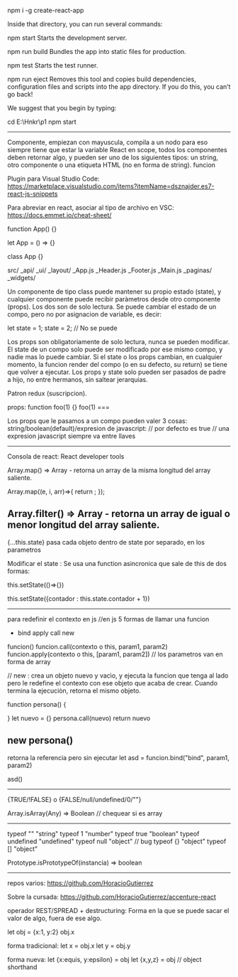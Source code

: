 npm i -g create-react-app

Inside that directory, you can run several commands:

npm start
Starts the development server.

npm run build
Bundles the app into static files for production.

npm test
Starts the test runner.

npm run eject
Removes this tool and copies build dependencies, configuration files
and scripts into the app directory. If you do this, you can’t go back!

We suggest that you begin by typing:

cd E:\Hnkr\p1
npm start

---

Componente, empiezan con mayuscula, compila a un nodo para eso siempre tiene que estar la variable React en scope,
todos los componentes deben retornar algo, y pueden ser uno de los siguientes tipos: un string, otro componente o una etiqueta HTML (no en forma de string). funcion

Plugin para Visual Studio Code:
https://marketplace.visualstudio.com/items?itemName=dsznajder.es7-react-js-snippets

Para abreviar en react, asociar al tipo de archivo en VSC:
https://docs.emmet.io/cheat-sheet/

function App() {}

let App = () => {}

class App {}

src/
\_api/
\_ui/
\_layout/
\_App.js
\_Header.js
\_Footer.js
\_Main.js
\_paginas/
\_widgets/

Un componente de tipo class puede mantener su propio estado (state),
y cualquier componente puede recibir paràmetros desde otro componente (props). Los dos son de solo lectura. Se puede cambiar el estado de un compo, pero no por asignacion de variable, es decir:

let state = 1;
state = 2; // No se puede

Los props son obligatoriamente de solo lectura, nunca se pueden modificar.
El state de un compo solo puede ser modificado por ese mismo compo, y nadie mas lo puede cambiar.
Si el state o los props cambian, en cualquier momento, la funcion render del compo (o en su defecto, su return) se tiene que volver a ejecutar. Los props y state solo pueden ser pasados de padre a hijo, no entre hermanos, sin saltear jerarquias.

Patron redux (suscripcion).

props:
function foo(1) {}
foo(1) === <foo a=1 />

Los props que le pasamos a un compo pueden valer 3 cosas: string/boolean(default)/expresion de javascript:
<foo a /> // por defecto es true
<foo a="hola mundo" />
<foo a={1} /> // una expresion javascript siempre va entre llaves

---

Consola de react:
React developer tools

Array.map() => Array - retorna un array de la misma longitud del array saliente.

Array.map((e, i, arr)=>{
return ;
});

## Array.filter() => Array - retorna un array de igual o menor longitud del array saliente.

{...this.state} pasa cada objeto dentro de state por separado, en los parametros

Modificar el state : Se usa una function asincronica que sale de this
de dos formas:

this.setState(()=>{})

this.setState({contador : this.state.contador + 1})

------------------------------------------------

para redefinir el contexto en js
//en js 5 formas de llamar una funcion
 * bind apply call new

funcion()
funcion.call(contexto o this, param1, param2)
funcion.apply(contexto o this, [param1, param2]) // los parametros van en forma de array

// new : crea un objeto nuevo y vacìo, y ejecuta la funcion que tenga al lado pero le redefine el contexto con ese objeto que acaba de crear. Cuando termina la ejecuciòn, retorna el mismo objeto.

function persona() {
	
}
let nuevo = {}
persona.call(nuevo)
return nuevo

new persona()
------------------------------
retorna la referencia pero sin ejecutar
let asd = funcion.bind("bind", param1, param2)

asd()


--------------------------------

 {TRUE/!FALSE} o {FALSE/null/undefined/0/""}

 Array.isArray(Any) => Boolean // chequear si es array

 ------------------

 typeof ""		"string"
 typeof 1	"number"
 typeof true	"boolean"
 typeof undefined	"undefined"
 typeof null	"object" // bug
 typeof {}	"object"
 typeof []	"object"
 
 Prototype.isPrototypeOf(instancia) => boolean

------------------------------------------------
repos varios:
https://github.com/HoracioGutierrez

Sobre la cursada:
https://github.com/HoracioGutierrez/accenture-react


operador REST/SPREAD + destructuring:
Forma en la que se puede sacar el valor de algo, fuera de ese algo.

let obj = {x:1, y:2}
obj.x

forma tradicional:
let x = obj.x
let y = obj.y

forma nueva:
let {x:equis, y:epsilon} = obj
let {x,y,z} = obj // object shorthand



